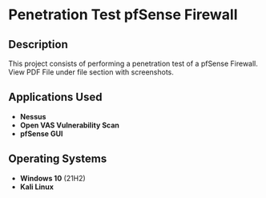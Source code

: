 <h1>Penetration Test pfSense Firewall</h1>


<h2>Description</h2>
This project consists of performing a penetration test of a pfSense Firewall. View PDF File under file section with screenshots. 
<br />


<h2>Applications Used</h2>

- <b>Nessus</b> 
- <b>Open VAS Vulnerability Scan</b>
- <b>pfSense GUI</b> 

<h2>Operating Systems</h2>

- <b>Windows 10</b> (21H2)
- <b>Kali Linux</b> 

<!--
 ```diff
- text in red
+ text in green
! text in orange
# text in gray
@@ text in purple (and bold)@@
```
--!>

